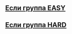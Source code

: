 ## [Если группа EASY](https://github.com/IT-Compot/Python-methodologies/blob/main/plugs/third-stage-plugs/telebot-generate-password/telebot-generate-password-easy.py)
## [Если группа HARD](https://github.com/IT-Compot/Python-methodologies/blob/main/plugs/third-stage-plugs/telebot-generate-password/telebot-generate-password.py)
